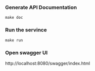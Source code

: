 
### Generate API Documentation
```
make doc
```
### Run the servince
```
make run
```

### Open swagger UI
http://localhost:8080/swagger/index.html